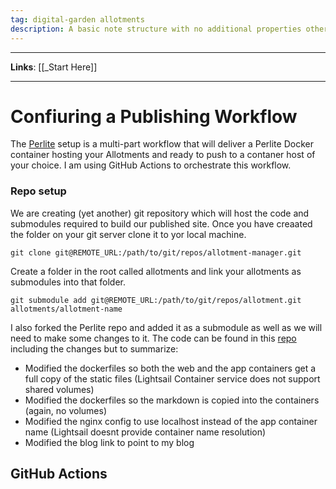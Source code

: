 ```yaml
---
tag: digital-garden allotments
description: A basic note structure with no additional properties other than status and tags and links
---
```


---

**Links**: [[_Start Here]]

---

# Confiuring a Publishing Workflow
The [Perlite](https://github.com/secure-77/Perlite) setup is a multi-part workflow that will deliver a Perlite Docker container hosting your Allotments and ready to push to a contaner host of your choice. I am using GitHub Actions to orchestrate this workflow.

### Repo setup


We are creating (yet another) git repository which will host the code and submodules required to build our published site. Once you have creaated the folder on your git server clone it to yor local machine.

`git clone git@REMOTE_URL:/path/to/git/repos/allotment-manager.git`

Create a folder in the root called allotments and link your allotments as submodules into that folder.

`git submodule add git@REMOTE_URL:/path/to/git/repos/allotment.git allotments/allotment-name`

I also forked the Perlite repo and added it as a  submodule as well as we will need to make some changes to it. The code can be found in this [repo](https://github.com/philskents/Perlite) including the changes but to summarize:

- Modified the dockerfiles so both the web and the app containers get a full copy of the static files (Lightsail Container service does not support shared volumes)
- Modified the dockerfiles so the markdown is copied into the containers (again, no volumes)
- Modified the nginx config to use localhost instead of the app container name (Lightsail doesnt provide container name resolution)
- Modified the blog link to point to my blog

## GitHub Actions


